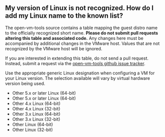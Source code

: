
## My version of Linux is not recognized.  How do I add my Linux name to the known list?

The open-vm-tools source contains a table mapping the guest distro name to the officially recognized short name.  __Please do not submit pull requests altering this table and associated code.__  Any changes here must be accompanied by additional changes in the VMware host.  Values that are not recognized by the VMware host will be ignored. 

If you are interested in extending this table, do not send a pull request.  Instead, submit a request via the [open-vm-tools github issue tracker](https://github.com/vmware/open-vm-tools/issues).

Use the appropriate generic Linux designation when configuring a VM for your Linux version.  The selection available will vary by virtual hardware version being used.
- Other 5.x or later Linux (64-bit)
- Other 5.x or later Linux (64-bit)
- Other 4.x Linux (64-bit)
- Other 4.x Linux (32-bit)
- Other 3.x Linux (64-bit)
- Other 3.x Linux (32-bit)
- Other Linux (64-bit)
- Other Linux (32-bit)
